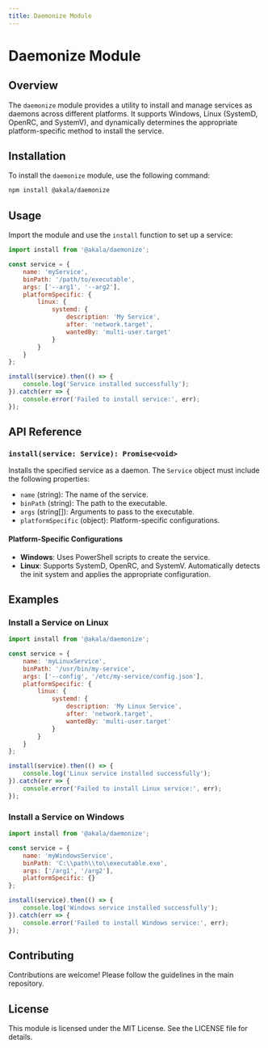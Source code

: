 ```yaml
---
title: Daemonize Module
---
```

# Daemonize Module

## Overview
The `daemonize` module provides a utility to install and manage services as daemons across different platforms. It supports Windows, Linux (SystemD, OpenRC, and SystemV), and dynamically determines the appropriate platform-specific method to install the service.

## Installation
To install the `daemonize` module, use the following command:
```bash
npm install @akala/daemonize
```

## Usage
Import the module and use the `install` function to set up a service:
```javascript
import install from '@akala/daemonize';

const service = {
    name: 'myService',
    binPath: '/path/to/executable',
    args: ['--arg1', '--arg2'],
    platformSpecific: {
        linux: {
            systemd: {
                description: 'My Service',
                after: 'network.target',
                wantedBy: 'multi-user.target'
            }
        }
    }
};

install(service).then(() => {
    console.log('Service installed successfully');
}).catch(err => {
    console.error('Failed to install service:', err);
});
```

## API Reference
### `install(service: Service): Promise<void>`
Installs the specified service as a daemon. The `Service` object must include the following properties:
- `name` (string): The name of the service.
- `binPath` (string): The path to the executable.
- `args` (string[]): Arguments to pass to the executable.
- `platformSpecific` (object): Platform-specific configurations.

#### Platform-Specific Configurations
- **Windows**: Uses PowerShell scripts to create the service.
- **Linux**: Supports SystemD, OpenRC, and SystemV. Automatically detects the init system and applies the appropriate configuration.

## Examples
### Install a Service on Linux
```javascript
import install from '@akala/daemonize';

const service = {
    name: 'myLinuxService',
    binPath: '/usr/bin/my-service',
    args: ['--config', '/etc/my-service/config.json'],
    platformSpecific: {
        linux: {
            systemd: {
                description: 'My Linux Service',
                after: 'network.target',
                wantedBy: 'multi-user.target'
            }
        }
    }
};

install(service).then(() => {
    console.log('Linux service installed successfully');
}).catch(err => {
    console.error('Failed to install Linux service:', err);
});
```

### Install a Service on Windows
```javascript
import install from '@akala/daemonize';

const service = {
    name: 'myWindowsService',
    binPath: 'C:\\path\\to\\executable.exe',
    args: ['/arg1', '/arg2'],
    platformSpecific: {}
};

install(service).then(() => {
    console.log('Windows service installed successfully');
}).catch(err => {
    console.error('Failed to install Windows service:', err);
});
```

## Contributing
Contributions are welcome! Please follow the guidelines in the main repository.

## License
This module is licensed under the MIT License. See the LICENSE file for details.
